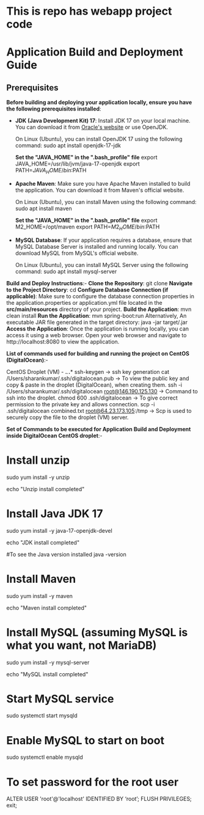 # This is repo has webapp project code

# Application Build and Deployment Guide

## Prerequisites

**Before building and deploying your application locally, ensure you have the following prerequisites installed**:

- **JDK (Java Development Kit) 17**: Install JDK 17 on your local machine. You can download it from [Oracle's website](https://www.oracle.com/java/technologies/javase-jdk17-downloads.html) or use OpenJDK.

  On Linux (Ubuntu), you can install OpenJDK 17 using the following command:
  sudo apt install openjdk-17-jdk

  **Set the "JAVA_HOME" in the ".bash_profile" file**
	  export JAVA_HOME=/usr/lib/jvm/java-17-openjdk
	  export PATH=$JAVA_HOME/bin:$PATH

- **Apache Maven**: Make sure you have Apache Maven installed to build the application. You can download it from Maven's official website.

	On Linux (Ubuntu), you can install Maven using the following command:
	sudo apt install maven

	**Set the "JAVA_HOME" in the ".bash_profile" file**
		export M2_HOME=/opt/maven
		export PATH=$M2_HOME/bin:$PATH

- **MySQL Database**: If your application requires a database, ensure that MySQL Database Server is installed and running locally. You can download MySQL from MySQL's official website.

	On Linux (Ubuntu), you can install MySQL Server using the following command:
	sudo apt install mysql-server

**Build and Deploy Instructions**:-
	**Clone the Repository**:  git clone <repository-url>
	**Navigate to the Project Directory**: cd <project-directory>
	**Configure Database Connection (if applicable)**: Make sure to configure the database connection properties in the application.properties or application.yml file located in the **src/main/resources** directory of your project.
	**Build the Application**: mvn clean install
	**Run the Application**: mvn spring-boot:run
		Alternatively, An executable JAR file generated in the target directory:  java -jar target/<your-application>.jar
	**Access the Application**: Once the application is running locally, you can access it using a web browser. Open your web browser and navigate to http://localhost:8080 to view the application.
	

**List of commands used for building and running the project on CentOS (DigitalOcean)**:-

CentOS Droplet (VM) -    **.***.***.***
ssh-keygen	-> ssh key generation
cat /Users/sharankumar/.ssh/digitalocean.pub  -> To view the public key and copy & paste in the droplet (DigitalOcean), when creating them.
ssh -i /Users/sharankumar/.ssh/digitalocean root@146.190.125.130 	-> Command to ssh into the droplet.
chmod 600 .ssh/digitalocean    -> To give correct permission to the private key and allows connection.
scp -i .ssh/digitalocean combined.txt root@64.23.173.105:/tmp    -> Scp is used to securely copy the file to the droplet (VM) server.

**Set of Commands to be executed for Application Build and Deployment inside DigitalOcean CentOS droplet**:-

# Install unzip
sudo yum install -y unzip

echo "Unzip install completed"

# Install Java JDK 17
sudo yum install -y java-17-openjdk-devel

echo "JDK install completed"

#To see the Java version installed
java -version

# Install Maven
sudo yum install -y maven

echo "Maven install completed"

# Install MySQL (assuming MySQL is what you want, not MariaDB)
sudo yum install -y mysql-server

echo "MySQL install completed"

# Start MySQL service
sudo systemctl start mysqld

# Enable MySQL to start on boot
sudo systemctl enable mysqld

# To set password for the root user
ALTER USER 'root'@'localhost' IDENTIFIED BY ‘root’;
FLUSH PRIVILEGES;
exit;

